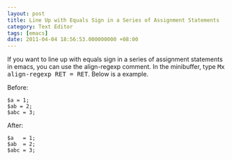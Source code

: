 ```yaml
---
layout: post
title: Line Up with Equals Sign in a Series of Assignment Statements
category: Text Editor
tags: [emacs]
date: 2011-04-04 18:56:53.000000000 +08:00
---
```

If you want to line up with equals sign in a series of assignment statements in
emacs, you can use the align-regexp comment.  In the minibuffer, type <kbd>Mx
align-regexp RET = RET</kbd>.  Below is a example.

Before:

    $a = 1;
    $ab = 2;
    $abc = 3;

After:

    $a   = 1;
    $ab  = 2;
    $abc = 3;
